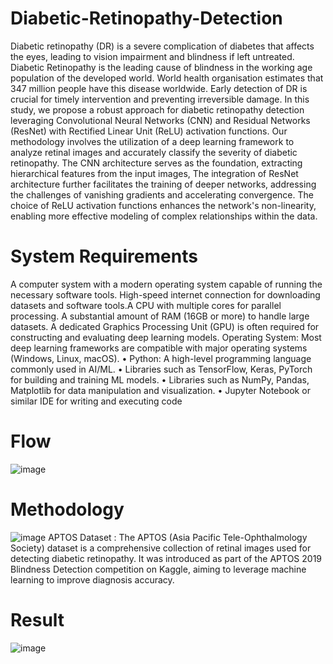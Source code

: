 # Diabetic-Retinopathy-Detection
Diabetic retinopathy (DR) is a severe complication of diabetes that affects the eyes, leading to vision 
impairment and blindness if left untreated. Diabetic Retinopathy is the leading cause of blindness in 
the working age population of the developed world. World health organisation estimates that 347 million
people have this disease worldwide. Early detection of DR is crucial for timely intervention and 
preventing irreversible damage. In this study, we propose a robust approach for diabetic retinopathy 
detection leveraging Convolutional Neural Networks (CNN) and Residual Networks (ResNet) with 
Rectified Linear Unit (ReLU) activation functions. Our methodology involves the utilization of a deep 
learning framework to analyze retinal images and accurately classify the severity of diabetic retinopathy. 
The CNN architecture serves as the foundation, extracting hierarchical features from the input images, 
The integration of ResNet architecture further facilitates the training of deeper networks, addressing the 
challenges of vanishing gradients and accelerating convergence. The choice of ReLU activation 
functions enhances the network's non-linearity, enabling more effective modeling of complex 
relationships within the data.

# System Requirements
A computer system with a modern operating system capable of running the necessary
software tools. High-speed internet connection for downloading datasets and software tools.A CPU with multiple cores for parallel processing. A substantial amount of RAM (16GB or more) to handle large datasets. A dedicated Graphics Processing Unit (GPU) is often required for constructing and evaluating deep learning models. Operating System: Most deep learning frameworks are compatible with major operating systems (Windows, Linux, macOS).
• Python: A high-level programming language commonly used in AI/ML.
• Libraries such as TensorFlow, Keras, PyTorch for building and training ML models.
• Libraries such as NumPy, Pandas, Matplotlib for data manipulation and visualization.
• Jupyter Notebook or similar IDE for writing and executing code

# Flow
![image](https://github.com/Yogeshs411/Diabetic-Retinopathy-Detection/assets/173655438/20cd6819-09a4-4348-862d-712cea8156b7)

# Methodology
![image](https://github.com/Yogeshs411/Diabetic-Retinopathy-Detection/assets/173655438/5bc1d9a8-3d45-409e-8256-6ce2097c9afe)
APTOS Dataset :
The APTOS (Asia Pacific Tele-Ophthalmology Society) dataset is a comprehensive collection of 
retinal images used for detecting diabetic retinopathy. It was introduced as part of the APTOS 
2019 Blindness Detection competition on Kaggle, aiming to leverage machine learning to 
improve diagnosis accuracy.

# Result
![image](https://github.com/Yogeshs411/Diabetic-Retinopathy-Detection/assets/173655438/e94a8390-e446-4ee1-829f-9ab202716c51)

